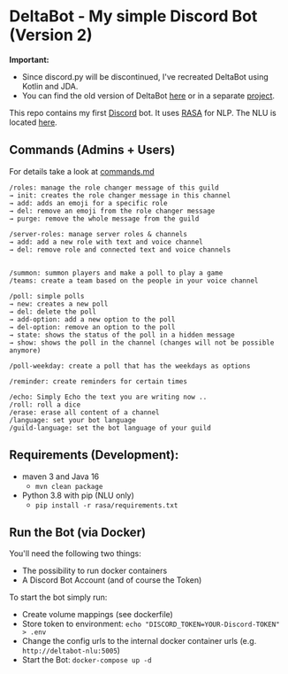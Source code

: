 # DeltaBot - My simple Discord Bot (Version 2)

**Important:**
* Since discord.py will be discontinued, I've recreated DeltaBot using Kotlin and JDA.
* You can find the old version of DeltaBot [here](https://github.com/dfuchss/DeltaBot/releases/tag/v1.0) or in a separate [project](https://github.com/dfuchss/DeltaBot-Legacy).

This repo contains my first [Discord](https://discordapp.com/) bot. It uses [RASA]("https://rasa.com") for NLP. The NLU is located [here](https://github.com/dfuchss/DeltaBot-NLU).

## Commands (Admins + Users)

For details take a look at [commands.md](./commands.md)

```
/roles: manage the role changer message of this guild
→ init: creates the role changer message in this channel
→ add: adds an emoji for a specific role
→ del: remove an emoji from the role changer message
→ purge: remove the whole message from the guild

/server-roles: manage server roles & channels
→ add: add a new role with text and voice channel
→ del: remove role and connected text and voice channels


/summon: summon players and make a poll to play a game
/teams: create a team based on the people in your voice channel

/poll: simple polls
→ new: creates a new poll
→ del: delete the poll
→ add-option: add a new option to the poll
→ del-option: remove an option to the poll
→ state: shows the status of the poll in a hidden message
→ show: shows the poll in the channel (changes will not be possible anymore)

/poll-weekday: create a poll that has the weekdays as options

/reminder: create reminders for certain times

/echo: Simply Echo the text you are writing now ..
/roll: roll a dice
/erase: erase all content of a channel
/language: set your bot language
/guild-language: set the bot language of your guild
```

## Requirements (Development):

* maven 3 and Java 16
    * `mvn clean package`
* Python 3.8 with pip (NLU only)
    * `pip install -r rasa/requirements.txt`

## Run the Bot (via Docker)

You'll need the following two things:

* The possibility to run docker containers
* A Discord Bot Account (and of course the Token)

To start the bot simply run:

* Create volume mappings (see dockerfile)
* Store token to environment: `echo "DISCORD_TOKEN=YOUR-Discord-TOKEN" > .env`
* Change the config urls to the internal docker container urls (e.g. `http://deltabot-nlu:5005`)
* Start the Bot: `docker-compose up -d`
